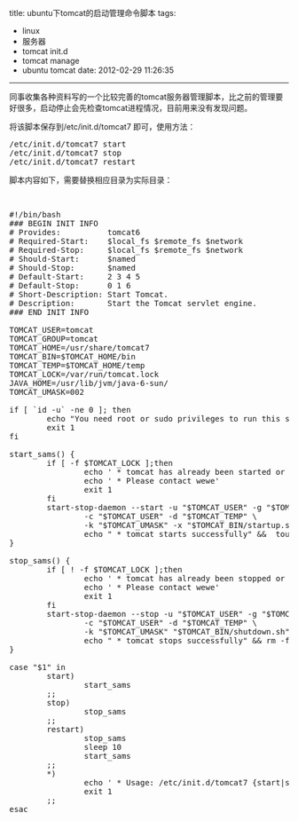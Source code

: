 title: ubuntu下tomcat的启动管理命令脚本
tags:
  - linux
  - 服务器
  - tomcat init.d
  - tomcat manage
  - ubuntu tomcat
date: 2012-02-29 11:26:35
---

同事收集各种资料写的一个比较完善的tomcat服务器管理脚本，比之前的管理要好很多，启动停止会先检查tomcat进程情况，目前用来没有发现问题。

将该脚本保存到/etc/init.d/tomcat7 即可，使用方法：

<pre class="brush:shell">/etc/init.d/tomcat7 start
/etc/init.d/tomcat7 stop
/etc/init.d/tomcat7 restart</pre>

脚本内容如下，需要替换相应目录为实际目录：

&nbsp;

<span id="more-610"></span>

<pre class="brush:shell">#!/bin/bash
### BEGIN INIT INFO
# Provides:          tomcat6
# Required-Start:    $local_fs $remote_fs $network
# Required-Stop:     $local_fs $remote_fs $network
# Should-Start:      $named
# Should-Stop:       $named
# Default-Start:     2 3 4 5
# Default-Stop:      0 1 6
# Short-Description: Start Tomcat.
# Description:       Start the Tomcat servlet engine.
### END INIT INFO

TOMCAT_USER=tomcat
TOMCAT_GROUP=tomcat
TOMCAT_HOME=/usr/share/tomcat7
TOMCAT_BIN=$TOMCAT_HOME/bin
TOMCAT_TEMP=$TOMCAT_HOME/temp
TOMCAT_LOCK=/var/run/tomcat.lock
JAVA_HOME=/usr/lib/jvm/java-6-sun/
TOMCAT_UMASK=002

if [ `id -u` -ne 0 ]; then
        echo "You need root or sudo privileges to run this script"
        exit 1
fi

start_sams() {
        if [ -f $TOMCAT_LOCK ];then
                echo ' * tomcat has already been started or has problems'
                echo ' * Please contact wewe'
                exit 1
        fi
        start-stop-daemon --start -u "$TOMCAT_USER" -g "$TOMCAT_GROUP" \
                -c "$TOMCAT_USER" -d "$TOMCAT_TEMP" \
                -k "$TOMCAT_UMASK" -x "$TOMCAT_BIN/startup.sh" &gt; /dev/null &amp;&amp; \
                echo " * tomcat starts successfully" &amp;&amp;  touch $TOMCAT_LOCK
}

stop_sams() {
        if [ ! -f $TOMCAT_LOCK ];then
                echo ' * tomcat has already been stopped or has problems'
                echo ' * Please contact wewe'
                exit 1
        fi
        start-stop-daemon --stop -u "$TOMCAT_USER" -g "$TOMCAT_GROUP" \
                -c "$TOMCAT_USER" -d "$TOMCAT_TEMP" \
                -k "$TOMCAT_UMASK" "$TOMCAT_BIN/shutdown.sh" &amp;&amp; \
                echo " * tomcat stops successfully" &amp;&amp; rm -f $TOMCAT_LOCK
}

case "$1" in
        start)
                start_sams
        ;;
        stop)
                stop_sams
        ;;
        restart)
                stop_sams
                sleep 10
                start_sams
        ;;
        *)
                echo ' * Usage: /etc/init.d/tomcat7 {start|stop|restart}'
                exit 1
        ;;
esac</pre>